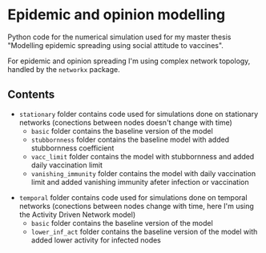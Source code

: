 
# Epidemic and opinion modelling

Python code for the numerical simulation used for my master thesis "Modelling epidemic spreading using social attitude to vaccines".

For epidemic and opinion spreading I'm using complex network topology, handled by the `networkx` package.
## Contents

* `stationary` folder contains code used for simulations done on stationary networks (conections between nodes doesn't change with time)    
    * `basic` folder contains the baseline version of the model
    * `stubbornness` folder contains the baseline model with added stubbornness coefficient
    * `vacc_limit` folder contains the model with stubbornness and added daily vaccination limit
    * `vanishing_immunity` folder contains the model with daily vaccination limit and added vanishing immunity afeter infection or vaccination
- `temporal` folder contains code used for simulations done on temporal networks (conections between nodes change with time, here I'm using the Activity Driven Network model)
   * `basic` folder contains the baseline version of the model
   * `lower_inf_act` folder contains the baseline version of the model with added lower activity for infected nodes
